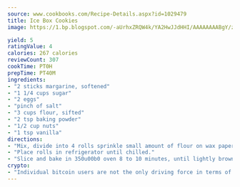 ```yaml
---
source: www.cookbooks.com/Recipe-Details.aspx?id=1029479
title: Ice Box Cookies
image: https://1.bp.blogspot.com/-aUrhxZRQW4k/YA2HwJJdHHI/AAAAAAAABgY/z2R8OXCxqDoBQtRn-q-fHG8g9_G4G1HBwCLcBGAsYHQ/s320/13.png

yield: 5
ratingValue: 4
calories: 267 calories
reviewCount: 307
cookTime: PT0H
prepTime: PT40M
ingredients:
- "2 sticks margarine, softened"
- "1 1/4 cups sugar"
- "2 eggs"
- "pinch of salt"
- "3 cups flour, sifted"
- "2 tsp baking powder"
- "1/2 cup nuts"
- "1 tsp vanilla"
directions:
- "Mix, divide into 4 rolls sprinkle small amount of flour on wax paper and roll dough into approximately 1 1/2 inch diameter rolls."
- "Place rolls in refrigerator until chilled."
- "Slice and bake in 350u00b0 oven 8 to 10 minutes, until lightly browned."
crypto:
- "Individual bitcoin users are not the only driving force in terms of securing the bitcoin network."
---
```

